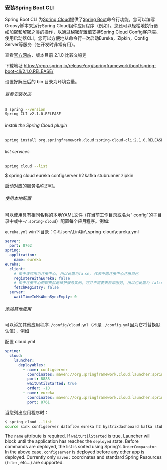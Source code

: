 ### 安装Spring Boot CLI

Spring Boot CLI 为[Spring Cloud](https://github.com/spring-cloud)提供了[Spring Boot](https://projects.spring.io/spring-boot)命令行功能。您可以编写Groovy脚本来运行Spring Cloud组件应用程序（例如）。您还可以轻松地执行诸如加密和解密之类的操作，以通过秘密配置值支持Spring Cloud Config客户端。使用启动器CLI，您可以方便地从命令行一次启动Eureka，Zipkin，Config Server等服务（在开发时非常有用）。



查看[官方网站](https://cloud.spring.io/spring-cloud-cli/reference/html/#_running_spring_cloud_services_in_development)，版本目前 2.1.0 比较文稳定

下载地址 <https://repo.spring.io/release/org/springframework/boot/spring-boot-cli/2.1.0.RELEASE/>

设置好解压后的 bin 目录为环境变量。

###### 查看安装状态

```sh
$ spring --version
Spring CLI v2.1.0.RELEASE
```

######  install the Spring Cloud plugin

```sh
spring install org.springframework.cloud:spring-cloud-cli:2.1.0.RELEASE
```

###### list services

```sh
spring cloud --list
```

$ spring cloud eureka configserver h2 kafka stubrunner zipkin

启动对应的服务名称即可。

###### 使用本地配置

可以使用具有相同名称的本地YAML文件（在当前工作目录或名为“ config”的子目录中或中`~/.spring-cloud`）配置每个应用程序。例如:

`eureka.yml` win下目录：C:\Users\LinQin\\.spring-cloud\eureka.yml

```yaml
server:
  port: 8762
spring:
  application:
    name: eureka
eureka:
  client:
    # 由于该应用为注册中心, 所以设置为false, 代表不向注册中心注册自己
    registerWithEureka: false
    # 由于注册中心的职责就是维护服务实例, 它并不需要去检索服务, 所以也设置为 false
    fetchRegistry: false
  server:
    waitTimeInMsWhenSyncEmpty: 0
```

###### 添加其他应用

可以添加其他应用程序`./config/cloud.yml`（不是 `./config.yml`因为它将替换默认值），例如

配置 cloud.yml

```yaml
spring:
  cloud:
    launcher:
      deployables:
        - name: configserver
          coordinates: maven://org.springframework.cloud.launcher:spring-cloud-launcher-configserver:1.2.1.RELEASE
          port: 8888
          waitUntilStarted: true
          order: -10
        - name: eureka
          coordinates: maven://org.springframework.cloud.launcher:spring-cloud-launcher-eureka:1.2.1.RELEASE
          port: 8761
```

当您列出应用程序时：

```sh
$ spring cloud --list
source sink configserver dataflow eureka h2 hystrixdashboard kafka stubrunner zipkin
```

The `name` attribute is required. If `waitUntilStarted` is true, Launcher will block until the application has reached the `deployed` state. Before commands are deployed, the list is sorted using Spring's `OrderComparator`. In the above case, `configserver` is deployed before any other app is deployed. Currently only `maven:` coordinates and standard Spring Resources (`file:`, etc...) are supported.

